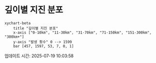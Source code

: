 # 깊이별 지진 분포

```mermaid
xychart-beta
    title "깊이별 지진 분포"
    x-axis ["0-10km", "11-30km", "31-70km", "71-150km", "151-300km", "300km+"]
    y-axis "발생 횟수" 0 --> 1599
    bar [457, 1597, 53, 7, 0, 1]
```

업데이트 시간: 2025-07-19 10:03:58
